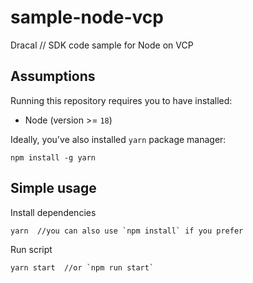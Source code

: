 # sample-node-vcp
Dracal // SDK code sample for Node on VCP

## Assumptions

Running this repository requires you to have installed:
- Node (version >= `18`)

Ideally, you've also installed `yarn` package manager:
```
npm install -g yarn
```

## Simple usage

Install dependencies
```
yarn  //you can also use `npm install` if you prefer
```

Run script
```
yarn start  //or `npm run start`
```
